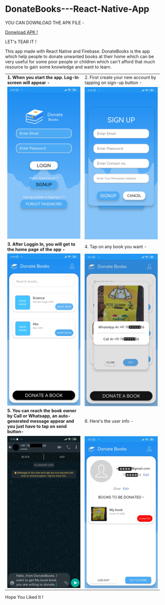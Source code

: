 # DonateBooks---React-Native-App

YOU CAN DOWNLOAD THE APK FILE - 

[Donwload APK !](https://github.com/VishalGhai/DonateBooks---React-Native-App/blob/master/Donate%20Books.apk)

LET's TEAR IT !

This app made with React Native and Firebase.
DonateBooks is the app which help people to donate unwanted books at their home which can be very useful
for some poor people or children which can't afford that much resource to gain some knowledge and want to learn.


<table style="border:none;">
  <tr>
    <td><b>1. When you start the app. Log-In screen will appear - <b></td>
    <td>2. First create your new account by tapping on sign-up button - </td>
  </tr>
      
  <tr>
    <td align="center"><img width="350px" src="https://github.com/VishalGhai/DonateBooks---React-Native-App/blob/master/LoginPage.jpg"></td>
    <td align="center"><img width="350px" style="float:right;position:relative;" src="https://github.com/VishalGhai/DonateBooks---React-Native-App/blob/master/SignUp.jpg"></td>
  </tr>
  
  <tr>
    <td><b>3. After Loggin In, you will get to the home page of the app - <b></td>
    <td>4. Tap on any book you want - </td>
  </tr>
      
  <tr>
    <td align="center"><img width="350px" src="https://github.com/VishalGhai/DonateBooks---React-Native-App/blob/master/HomePage.jpg"></td>
    <td align="center"><img width="350px" style="float:right;position:relative;" src="https://github.com/VishalGhai/DonateBooks---React-Native-App/blob/master/GetBook.jpg"></td>
  </tr>
  
  <tr>
    <td width="50%"><b>5. You can reach the book owner by Call or Whatsapp, an auto-generated message appear and you just have to tap on send button- <b></td>
    <td>6. Here's the user info - </td>
  </tr>
  
  <tr>
    <td align="center"><img width="350px" src="https://github.com/VishalGhai/DonateBooks---React-Native-App/blob/master/DoWhatsapp.jpg"></td>
    <td align="center"><img width="350px" style="float:right;position:relative;" src="https://github.com/VishalGhai/DonateBooks---React-Native-App/blob/master/UserPage.jpg"></td>
  </tr>
  
</table>

Hope You Liked It !
